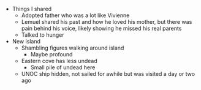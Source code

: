 - Things I shared
	- Adopted father who was a lot like Vivienne
	- Lemuel shared his past and how he loved his mother, but there was pain behind his voice, likely showing he missed his real parents
	- Talked to hunger
- New island
	- Shambling figures walking around island
		- Maybe profound
	- Eastern cove has less undead 
		- Small pile of undead here
	- UNOC ship hidden, not sailed for awhile but was visited a day or two ago

